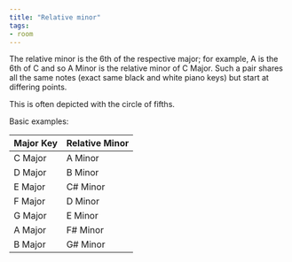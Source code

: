 ```yaml
---
title: "Relative minor"
tags: 
- room
---
```


The relative minor is the 6th of the respective major; for example, A is the 6th of C and so A Minor is the relative minor of C Major. Such a pair shares all the same notes (exact same black and white piano keys) but start at differing points.

This is often depicted with the circle of fifths.

Basic examples:

| Major Key | Relative Minor |
| -------- | -------- |
| C Major | A Minor |
| D Major | B Minor |
| E Major | C# Minor |
| F Major | D Minor |
| G Major | E Minor |
| A Major | F# Minor |
| B Major | G# Minor |

